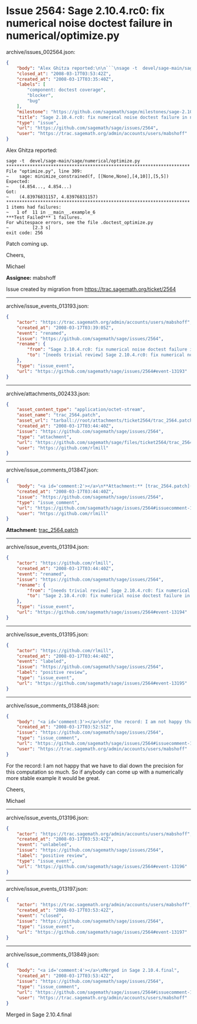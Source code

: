 # Issue 2564: Sage 2.10.4.rc0: fix numerical noise doctest failure in numerical/optimize.py

archive/issues_002564.json:
```json
{
    "body": "Alex Ghitza reported:\n\n```\nsage -t  devel/sage-main/sage/numerical/optimize.py\n**********************************************************************\nFile \"optimize.py\", line 309:\n~    sage: minimize_constrained(f, [[None,None],[4,10]],[5,5])\nExpected:\n~    (4.854..., 4.854...)\nGot:\n~    (4.83976831157, 4.83976831157)\n**********************************************************************\n1 items had failures:\n~   1 of  11 in __main__.example_6\n***Test Failed*** 1 failures.\nFor whitespace errors, see the file .doctest_optimize.py\n~         [2.3 s]\nexit code: 256 \n```\n\nPatch coming up.\n\nCheers,\n\nMichael\n\n**Assignee:** mabshoff\n\nIssue created by migration from https://trac.sagemath.org/ticket/2564\n\n",
    "closed_at": "2008-03-17T03:53:42Z",
    "created_at": "2008-03-17T03:35:40Z",
    "labels": [
        "component: doctest coverage",
        "blocker",
        "bug"
    ],
    "milestone": "https://github.com/sagemath/sage/milestones/sage-2.10.4",
    "title": "Sage 2.10.4.rc0: fix numerical noise doctest failure in numerical/optimize.py",
    "type": "issue",
    "url": "https://github.com/sagemath/sage/issues/2564",
    "user": "https://trac.sagemath.org/admin/accounts/users/mabshoff"
}
```
Alex Ghitza reported:

```
sage -t  devel/sage-main/sage/numerical/optimize.py
**********************************************************************
File "optimize.py", line 309:
~    sage: minimize_constrained(f, [[None,None],[4,10]],[5,5])
Expected:
~    (4.854..., 4.854...)
Got:
~    (4.83976831157, 4.83976831157)
**********************************************************************
1 items had failures:
~   1 of  11 in __main__.example_6
***Test Failed*** 1 failures.
For whitespace errors, see the file .doctest_optimize.py
~         [2.3 s]
exit code: 256 
```

Patch coming up.

Cheers,

Michael

**Assignee:** mabshoff

Issue created by migration from https://trac.sagemath.org/ticket/2564





---

archive/issue_events_013193.json:
```json
{
    "actor": "https://trac.sagemath.org/admin/accounts/users/mabshoff",
    "created_at": "2008-03-17T03:39:05Z",
    "event": "renamed",
    "issue": "https://github.com/sagemath/sage/issues/2564",
    "rename": {
        "from": "Sage 2.10.4.rc0: fix numerical noise doctest failure in numerical/optimize.py",
        "to": "[needs trivial review] Sage 2.10.4.rc0: fix numerical noise doctest failure in numerical/optimize.py"
    },
    "type": "issue_event",
    "url": "https://github.com/sagemath/sage/issues/2564#event-13193"
}
```



---

archive/attachments_002433.json:
```json
{
    "asset_content_type": "application/octet-stream",
    "asset_name": "trac_2564.patch",
    "asset_url": "tarball://root/attachments/ticket2564/trac_2564.patch",
    "created_at": "2008-03-17T03:44:40Z",
    "issue": "https://github.com/sagemath/sage/issues/2564",
    "type": "attachment",
    "url": "https://github.com/sagemath/sage/files/ticket2564/trac_2564.patch",
    "user": "https://github.com/rlmill"
}
```



---

archive/issue_comments_013847.json:
```json
{
    "body": "<a id='comment:2'></a>\n**Attachment:** [trac_2564.patch](https://github.com/sagemath/sage/files/ticket2564/trac_2564.patch)",
    "created_at": "2008-03-17T03:44:40Z",
    "issue": "https://github.com/sagemath/sage/issues/2564",
    "type": "issue_comment",
    "url": "https://github.com/sagemath/sage/issues/2564#issuecomment-13847",
    "user": "https://github.com/rlmill"
}
```

<a id='comment:2'></a>
**Attachment:** [trac_2564.patch](https://github.com/sagemath/sage/files/ticket2564/trac_2564.patch)



---

archive/issue_events_013194.json:
```json
{
    "actor": "https://github.com/rlmill",
    "created_at": "2008-03-17T03:44:40Z",
    "event": "renamed",
    "issue": "https://github.com/sagemath/sage/issues/2564",
    "rename": {
        "from": "[needs trivial review] Sage 2.10.4.rc0: fix numerical noise doctest failure in numerical/optimize.py",
        "to": "Sage 2.10.4.rc0: fix numerical noise doctest failure in numerical/optimize.py"
    },
    "type": "issue_event",
    "url": "https://github.com/sagemath/sage/issues/2564#event-13194"
}
```



---

archive/issue_events_013195.json:
```json
{
    "actor": "https://github.com/rlmill",
    "created_at": "2008-03-17T03:44:40Z",
    "event": "labeled",
    "issue": "https://github.com/sagemath/sage/issues/2564",
    "label": "positive review",
    "type": "issue_event",
    "url": "https://github.com/sagemath/sage/issues/2564#event-13195"
}
```



---

archive/issue_comments_013848.json:
```json
{
    "body": "<a id='comment:3'></a>\nFor the record: I am not happy that we have to dial down the precision for this computation so much. So if anybody can come up with a numerically more stable example it would be great.\n\nCheers,\n\nMichael",
    "created_at": "2008-03-17T03:52:51Z",
    "issue": "https://github.com/sagemath/sage/issues/2564",
    "type": "issue_comment",
    "url": "https://github.com/sagemath/sage/issues/2564#issuecomment-13848",
    "user": "https://trac.sagemath.org/admin/accounts/users/mabshoff"
}
```

<a id='comment:3'></a>
For the record: I am not happy that we have to dial down the precision for this computation so much. So if anybody can come up with a numerically more stable example it would be great.

Cheers,

Michael



---

archive/issue_events_013196.json:
```json
{
    "actor": "https://trac.sagemath.org/admin/accounts/users/mabshoff",
    "created_at": "2008-03-17T03:53:42Z",
    "event": "unlabeled",
    "issue": "https://github.com/sagemath/sage/issues/2564",
    "label": "positive review",
    "type": "issue_event",
    "url": "https://github.com/sagemath/sage/issues/2564#event-13196"
}
```



---

archive/issue_events_013197.json:
```json
{
    "actor": "https://trac.sagemath.org/admin/accounts/users/mabshoff",
    "created_at": "2008-03-17T03:53:42Z",
    "event": "closed",
    "issue": "https://github.com/sagemath/sage/issues/2564",
    "type": "issue_event",
    "url": "https://github.com/sagemath/sage/issues/2564#event-13197"
}
```



---

archive/issue_comments_013849.json:
```json
{
    "body": "<a id='comment:4'></a>\nMerged in Sage 2.10.4.final",
    "created_at": "2008-03-17T03:53:42Z",
    "issue": "https://github.com/sagemath/sage/issues/2564",
    "type": "issue_comment",
    "url": "https://github.com/sagemath/sage/issues/2564#issuecomment-13849",
    "user": "https://trac.sagemath.org/admin/accounts/users/mabshoff"
}
```

<a id='comment:4'></a>
Merged in Sage 2.10.4.final
